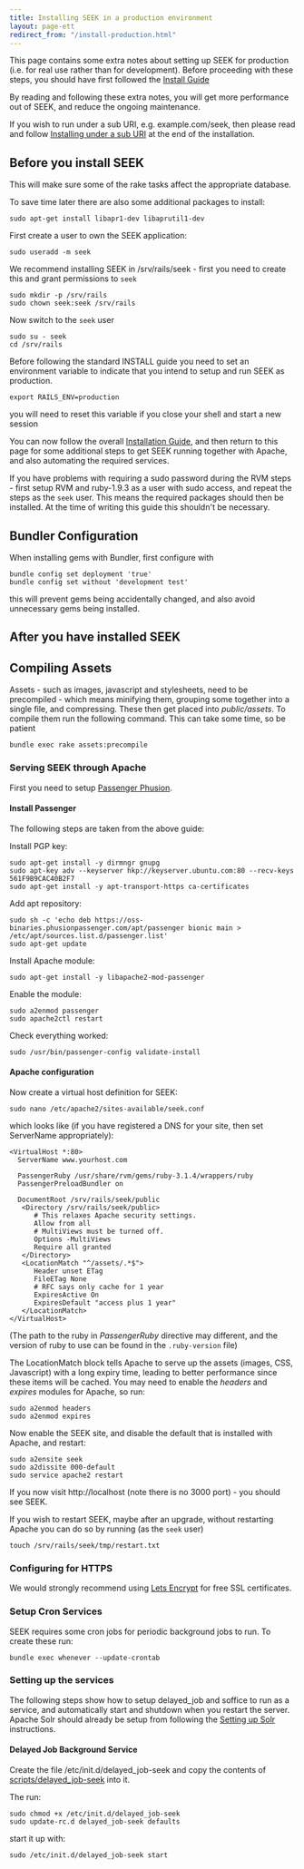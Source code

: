 ```yaml
---
title: Installing SEEK in a production environment
layout: page-ett
redirect_from: "/install-production.html"
---
```



This page contains some extra notes about setting up SEEK for production (i.e.
for real use rather than for development). Before proceeding with these steps, you should have first 
followed the [Install Guide](install.html)

By reading and following these extra notes, you will get more performance out of
SEEK, and reduce the ongoing maintenance.

If you wish to run under a sub URI, e.g. example.com/seek, then please read and
follow [Installing under a sub URI](install-on-suburi) at the end
of the installation.

## Before you install SEEK

This will make sure some of the rake tasks affect the appropriate database.

To save time later there are also some additional packages to install:

    sudo apt-get install libapr1-dev libaprutil1-dev

First create a user to own the SEEK application:

    sudo useradd -m seek

We recommend installing SEEK in /srv/rails/seek - first you need to create
this and grant permissions to `seek`

    sudo mkdir -p /srv/rails
    sudo chown seek:seek /srv/rails

Now switch to the `seek` user

    sudo su - seek
    cd /srv/rails

Before following the standard INSTALL guide you need to set an environment
variable to indicate that you intend to setup and run SEEK as production.

    export RAILS_ENV=production

you will need to reset this variable if you close your shell and start a new
session


You can now follow the overall [Installation Guide](install), and
then return to this page for some additional steps to get SEEK running
together with Apache, and also automating the required services.

If you have problems with requiring a sudo password during the RVM steps -
first setup RVM and ruby-1.9.3 as a user with sudo access, and repeat the
steps as the `seek` user. This means the required packages should then be
installed. At the time of writing this guide this shouldn't be necessary.

## Bundler Configuration

When installing gems with Bundler, first configure with

    bundle config set deployment 'true'
    bundle config set without 'development test'

this will prevent gems being accidentally changed, and also avoid unnecessary gems being installed.

## After you have installed SEEK

## Compiling Assets

Assets - such as images, javascript and stylesheets, need to be precompiled -
which means minifying them, grouping some together into a single file, and
compressing. These then get placed into *public/assets*. To compile them run
the following command. This can take some time, so be patient

    bundle exec rake assets:precompile

### Serving SEEK through Apache

First you need to setup [Passenger Phusion](https://www.phusionpassenger.com/library/install/apache/install/oss/bionic/).

#### Install Passenger

The following steps are taken from the above guide:

Install PGP key:

    sudo apt-get install -y dirmngr gnupg
    sudo apt-key adv --keyserver hkp://keyserver.ubuntu.com:80 --recv-keys 561F9B9CAC40B2F7
    sudo apt-get install -y apt-transport-https ca-certificates

Add apt repository:

    sudo sh -c 'echo deb https://oss-binaries.phusionpassenger.com/apt/passenger bionic main > /etc/apt/sources.list.d/passenger.list'
    sudo apt-get update

Install Apache module:

    sudo apt-get install -y libapache2-mod-passenger

Enable the module:

    sudo a2enmod passenger
    sudo apache2ctl restart

Check everything worked:

    sudo /usr/bin/passenger-config validate-install

#### Apache configuration

Now create a virtual host definition for SEEK:

    sudo nano /etc/apache2/sites-available/seek.conf

which looks like (if you have registered a DNS for your site, then set
ServerName appropriately):

    <VirtualHost *:80>
      ServerName www.yourhost.com

      PassengerRuby /usr/share/rvm/gems/ruby-3.1.4/wrappers/ruby
      PassengerPreloadBundler on  

      DocumentRoot /srv/rails/seek/public
       <Directory /srv/rails/seek/public>
          # This relaxes Apache security settings.
          Allow from all
          # MultiViews must be turned off.
          Options -MultiViews
          Require all granted
       </Directory>
       <LocationMatch "^/assets/.*$">
          Header unset ETag
          FileETag None
          # RFC says only cache for 1 year
          ExpiresActive On
          ExpiresDefault "access plus 1 year"
       </LocationMatch>
    </VirtualHost>

(The path to the ruby in _PassengerRuby_ directive may different, and the version of ruby to use can be found in the `.ruby-version` file)

The LocationMatch block tells Apache to serve up the assets (images, CSS,
Javascript) with a long expiry time, leading to better performance since these
items will be cached. You may need to enable the *headers* and *expires*
modules for Apache, so run:

    sudo a2enmod headers
    sudo a2enmod expires

Now enable the SEEK site, and disable the default that is installed with
Apache, and restart:

    sudo a2ensite seek
    sudo a2dissite 000-default
    sudo service apache2 restart

If you now visit http://localhost (note there is no 3000 port) - you should
see SEEK.

If you wish to restart SEEK, maybe after an upgrade, without restarting Apache
you can do so by running (as the `seek` user)

    touch /srv/rails/seek/tmp/restart.txt
    
### Configuring for HTTPS

We would strongly recommend using [Lets Encrypt](https://letsencrypt.org/) for free SSL certificates.

### Setup Cron Services

SEEK requires some cron jobs for periodic background jobs to run. To create these run:

    bundle exec whenever --update-crontab

### Setting up the services

The following steps show how to setup delayed_job and
soffice to run as a service, and automatically start and shutdown when you
restart the server. Apache Solr should already be setup from following the [Setting up Solr](setting-up-solr) instructions.


#### Delayed Job Background Service

Create the file /etc/init.d/delayed_job-seek and copy the contents of
[scripts/delayed_job-seek](scripts/delayed_job-seek) into it.

The run:

    sudo chmod +x /etc/init.d/delayed_job-seek
    sudo update-rc.d delayed_job-seek defaults

start it up with:

    sudo /etc/init.d/delayed_job-seek start

